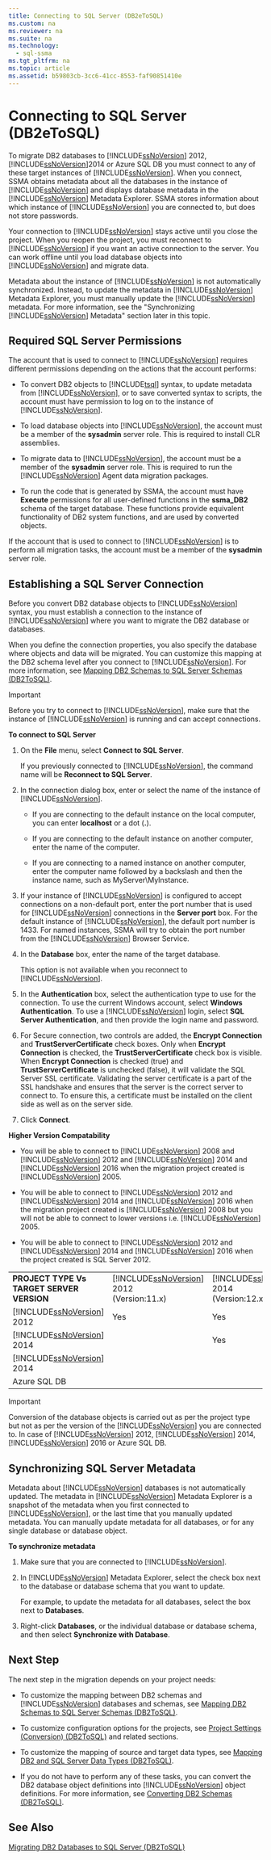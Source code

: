 ```yaml
---
title: Connecting to SQL Server (DB2eToSQL)
ms.custom: na
ms.reviewer: na
ms.suite: na
ms.technology: 
  - sql-ssma
ms.tgt_pltfrm: na
ms.topic: article
ms.assetid: b59803cb-3cc6-41cc-8553-faf90851410e
---
```

# Connecting to SQL Server (DB2eToSQL)
To migrate DB2 databases to [!INCLUDE[ssNoVersion](../content/includes/ssNoVersion_md.md)] 2012, [!INCLUDE[ssNoVersion](../content/includes/ssNoVersion_md.md)]2014 or Azure SQL DB you must connect to any of these target instances of [!INCLUDE[ssNoVersion](../content/includes/ssNoVersion_md.md)]. When you connect, SSMA obtains metadata about all the databases in the instance of [!INCLUDE[ssNoVersion](../content/includes/ssNoVersion_md.md)] and displays database metadata in the [!INCLUDE[ssNoVersion](../content/includes/ssNoVersion_md.md)] Metadata Explorer. SSMA stores information about which instance of [!INCLUDE[ssNoVersion](../content/includes/ssNoVersion_md.md)] you are connected to, but does not store passwords.  
  
Your connection to [!INCLUDE[ssNoVersion](../content/includes/ssNoVersion_md.md)] stays active until you close the project. When you reopen the project, you must reconnect to [!INCLUDE[ssNoVersion](../content/includes/ssNoVersion_md.md)] if you want an active connection to the server. You can work offline until you load database objects into [!INCLUDE[ssNoVersion](../content/includes/ssNoVersion_md.md)] and migrate data.  
  
Metadata about the instance of [!INCLUDE[ssNoVersion](../content/includes/ssNoVersion_md.md)] is not automatically synchronized. Instead, to update the metadata in [!INCLUDE[ssNoVersion](../content/includes/ssNoVersion_md.md)] Metadata Explorer, you must manually update the [!INCLUDE[ssNoVersion](../content/includes/ssNoVersion_md.md)] metadata. For more information, see the "Synchronizing [!INCLUDE[ssNoVersion](../content/includes/ssNoVersion_md.md)] Metadata" section later in this topic.  
  
## Required SQL Server Permissions  
The account that is used to connect to [!INCLUDE[ssNoVersion](../content/includes/ssNoVersion_md.md)] requires different permissions depending on the actions that the account performs:  
  
-   To convert DB2 objects to [!INCLUDE[tsql](../content/includes/tsql_md.md)] syntax, to update metadata from [!INCLUDE[ssNoVersion](../content/includes/ssNoVersion_md.md)], or to save converted syntax to scripts, the account must have permission to log on to the instance of [!INCLUDE[ssNoVersion](../content/includes/ssNoVersion_md.md)].  
  
-   To load database objects into [!INCLUDE[ssNoVersion](../content/includes/ssNoVersion_md.md)], the account must be a member of the   **sysadmin** server role. This is required to install CLR assemblies.  
  
-   To migrate data to [!INCLUDE[ssNoVersion](../content/includes/ssNoVersion_md.md)], the account must be a member of the **sysadmin** server role. This is required to run the [!INCLUDE[ssNoVersion](../content/includes/ssNoVersion_md.md)] Agent data migration packages.  
  
-   To run the code that is generated by SSMA, the account must have **Execute** permissions for all user\-defined functions in the **ssma\_DB2** schema of the target database. These functions provide equivalent functionality of DB2 system functions, and are used by converted objects.  
  
If the account that is used to connect to [!INCLUDE[ssNoVersion](../content/includes/ssNoVersion_md.md)] is to perform all migration tasks, the account must be a member of the **sysadmin** server role.  
  
## Establishing a SQL Server Connection  
Before you convert DB2 database objects to [!INCLUDE[ssNoVersion](../content/includes/ssNoVersion_md.md)] syntax, you must establish a connection to the instance of [!INCLUDE[ssNoVersion](../content/includes/ssNoVersion_md.md)] where you want to migrate the DB2 database or databases.  
  
When you define the connection properties, you also specify the database where objects and data will be migrated. You can customize this mapping at the DB2 schema level after you connect to [!INCLUDE[ssNoVersion](../content/includes/ssNoVersion_md.md)]. For more information, see [Mapping DB2 Schemas to SQL Server Schemas &#40;DB2ToSQL&#41;](../content/Mapping-DB2-Schemas-to-SQL-Server-Schemas--DB2ToSQL-.md).  
  
> [!IMPORTANT]  
> Before you try to connect to [!INCLUDE[ssNoVersion](../content/includes/ssNoVersion_md.md)], make sure that the instance of [!INCLUDE[ssNoVersion](../content/includes/ssNoVersion_md.md)] is running and can accept connections.  
  
**To connect to SQL Server**  
  
1.  On the **File** menu, select **Connect to SQL Server**.  
  
    If you previously connected to [!INCLUDE[ssNoVersion](../content/includes/ssNoVersion_md.md)], the command name will be **Reconnect to SQL Server**.  
  
2.  In the connection dialog box, enter or select the name of the instance of [!INCLUDE[ssNoVersion](../content/includes/ssNoVersion_md.md)].  
  
    -   If you are connecting to the default instance on the local computer, you can enter **localhost** or a dot (**.**).  
  
    -   If you are connecting to the default instance on another computer, enter the name of the computer.  
  
    -   If you are connecting to a named instance on another computer, enter the computer name followed by a backslash and then the instance name, such as MyServer\\MyInstance.  
  
3.  If your instance of [!INCLUDE[ssNoVersion](../content/includes/ssNoVersion_md.md)] is configured to accept connections on a non\-default port, enter the port number that is used for [!INCLUDE[ssNoVersion](../content/includes/ssNoVersion_md.md)] connections in the **Server port** box. For the default instance of [!INCLUDE[ssNoVersion](../content/includes/ssNoVersion_md.md)], the default port number is 1433. For named instances, SSMA will try to obtain the port number from the [!INCLUDE[ssNoVersion](../content/includes/ssNoVersion_md.md)] Browser Service.  
  
4.  In the **Database** box, enter the name of the target database.  
  
    This option is not available when you reconnect to [!INCLUDE[ssNoVersion](../content/includes/ssNoVersion_md.md)].  
  
5.  In the **Authentication** box, select the authentication type to use for the connection. To use the current Windows account, select **Windows Authentication**. To use a [!INCLUDE[ssNoVersion](../content/includes/ssNoVersion_md.md)] login, select **SQL Server Authentication**, and then provide the login name and password.  
  
6.  For Secure connection, two controls are added, the **Encrypt Connection** and **TrustServerCertificate** check boxes. Only when **Encrypt Connection** is checked, the **TrustServerCertificate** check box is visible. When **Encrypt Connection** is checked (true) and **TrustServerCertificate** is unchecked (false), it will validate the SQL Server SSL certificate. Validating the server certificate is a part of the SSL handshake and ensures that the server is the correct server to connect to. To ensure this, a certificate must be installed on the client side as well as on the server side.  
  
7.  Click **Connect**.  
  
**Higher Version Compatability**  
  
-   You will be able to connect to [!INCLUDE[ssNoVersion](../content/includes/ssNoVersion_md.md)] 2008 and [!INCLUDE[ssNoVersion](../content/includes/ssNoVersion_md.md)] 2012 and [!INCLUDE[ssNoVersion](../content/includes/ssNoVersion_md.md)] 2014 and [!INCLUDE[ssNoVersion](../content/includes/ssNoVersion_md.md)] 2016 when the migration project created is [!INCLUDE[ssNoVersion](../content/includes/ssNoVersion_md.md)] 2005.  
  
-   You will be able to connect to [!INCLUDE[ssNoVersion](../content/includes/ssNoVersion_md.md)] 2012 and [!INCLUDE[ssNoVersion](../content/includes/ssNoVersion_md.md)] 2014 and [!INCLUDE[ssNoVersion](../content/includes/ssNoVersion_md.md)] 2016 when the migration project created is [!INCLUDE[ssNoVersion](../content/includes/ssNoVersion_md.md)] 2008 but you will not be able to connect to lower versions i.e. [!INCLUDE[ssNoVersion](../content/includes/ssNoVersion_md.md)] 2005.  
  
-   You will be able to connect to [!INCLUDE[ssNoVersion](../content/includes/ssNoVersion_md.md)] 2012 and [!INCLUDE[ssNoVersion](../content/includes/ssNoVersion_md.md)] 2014 and [!INCLUDE[ssNoVersion](../content/includes/ssNoVersion_md.md)] 2016 when the project created is SQL Server 2012.  
  
||||||  
|-|-|-|-|-|  
|**PROJECT TYPE Vs TARGET SERVER VERSION**|[!INCLUDE[ssNoVersion](../content/includes/ssNoVersion_md.md)] 2012 <br />(Version:11.x)|[!INCLUDE[ssNoVersion](../content/includes/ssNoVersion_md.md)] 2014 <br />(Version:12.x)|[!INCLUDE[ssNoVersion](../content/includes/ssNoVersion_md.md)] 2016 <br />(Version:13.x)|Azure SQL DB|  
|[!INCLUDE[ssNoVersion](../content/includes/ssNoVersion_md.md)] 2012|Yes|Yes|Yes||  
|[!INCLUDE[ssNoVersion](../content/includes/ssNoVersion_md.md)] 2014||Yes|Yes||  
|[!INCLUDE[ssNoVersion](../content/includes/ssNoVersion_md.md)] 2014|||Yes||  
|Azure SQL DB||||Yes|  
  
> [!IMPORTANT]  
> Conversion of the database objects is carried out as per the project type but not as per the version of the [!INCLUDE[ssNoVersion](../content/includes/ssNoVersion_md.md)] you are connected to. In case of [!INCLUDE[ssNoVersion](../content/includes/ssNoVersion_md.md)] 2012, [!INCLUDE[ssNoVersion](../content/includes/ssNoVersion_md.md)] 2014, [!INCLUDE[ssNoVersion](../content/includes/ssNoVersion_md.md)] 2016 or Azure SQL DB.  
  
## Synchronizing SQL Server Metadata  
Metadata about [!INCLUDE[ssNoVersion](../content/includes/ssNoVersion_md.md)] databases is not automatically updated. The metadata in [!INCLUDE[ssNoVersion](../content/includes/ssNoVersion_md.md)] Metadata Explorer is a snapshot of the metadata when you first connected to [!INCLUDE[ssNoVersion](../content/includes/ssNoVersion_md.md)], or the last time that you manually updated metadata. You can manually update metadata for all databases, or for any single database or database object.  
  
**To synchronize metadata**  
  
1.  Make sure that you are connected to [!INCLUDE[ssNoVersion](../content/includes/ssNoVersion_md.md)].  
  
2.  In [!INCLUDE[ssNoVersion](../content/includes/ssNoVersion_md.md)] Metadata Explorer, select the check box next to the database or database schema that you want to update.  
  
    For example, to update the metadata for all databases, select the box next to **Databases**.  
  
3.  Right\-click **Databases**, or the individual database or database schema, and then select **Synchronize with Database**.  
  
## Next Step  
The next step in the migration depends on your project needs:  
  
-   To customize the mapping between DB2 schemas and [!INCLUDE[ssNoVersion](../content/includes/ssNoVersion_md.md)] databases and schemas, see [Mapping DB2 Schemas to SQL Server Schemas &#40;DB2ToSQL&#41;](../content/Mapping-DB2-Schemas-to-SQL-Server-Schemas--DB2ToSQL-.md).  
  
-   To customize configuration options for the projects, see [Project Settings &#40;Conversion&#41; &#40;DB2ToSQL&#41;](../content/Project-Settings--Conversion---DB2ToSQL-.md) and related sections.  
  
-   To customize the mapping of source and target data types, see [Mapping DB2 and SQL Server Data Types &#40;DB2ToSQL&#41;](../content/Mapping-DB2-and-SQL-Server-Data-Types--DB2ToSQL-.md).  
  
-   If you do not have to perform any of these tasks, you can convert the DB2 database object definitions into [!INCLUDE[ssNoVersion](../content/includes/ssNoVersion_md.md)] object definitions. For more information, see [Converting DB2 Schemas &#40;DB2ToSQL&#41;](../content/Converting-DB2-Schemas--DB2ToSQL-.md).  
  
## See Also  
[Migrating DB2 Databases to SQL Server &#40;DB2ToSQL&#41;](../content/Migrating-DB2-Databases-to-SQL-Server--DB2ToSQL-.md)  
  
